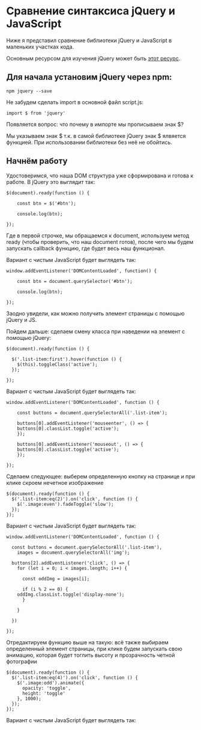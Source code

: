 # Сравнение синтаксиса jQuery и JavaScript

Ниже я представил сравнение библиотеки jQuery и JavaScript в маленьких участках кода.

Основным ресурсом для изучения jQuery может быть [этот ресурс](https://page2page.lohmach.info/index.php5/%D0%97%D0%B0%D0%B3%D0%BB%D0%B0%D0%B2%D0%BD%D0%B0%D1%8F_%D1%81%D1%82%D1%80%D0%B0%D0%BD%D0%B8%D1%86%D0%B0.html).

## Для начала установим jQuery через npm:

`npm jquery --save`

Не забудем сделать import в основной файл script.js:

`import $ from 'jquery'`

Появляется вопрос: что почему в импорте мы прописываем знак $?

Мы указываем знак $ т.к. в самой библиотеке jQuery знак $ ялвяется функцией. При использовании библиотеки без неё не обойтись.

## Начнём работу


Удостоверимся, что наша DOM структура уже сформирована и готова к работе. В jQuery это выглядит так:

	$(document).ready(function () {

		const btn = $('#btn');

		console.log(btn);

	});

Где в первой строчке, мы обращаемся к document, используем метод ready (чтобы проверить, что наш document готов), после чего мы будем запускать callback функцию, где будет весь наш функционал.

Вариант с чистым JavaScript будет выглядеть так: 

	window.addEventListener('DOMContentLoaded', function() {

		const btn = document.querySelector('#btn');

		console.log(btn);

	});
	
Заодно увидели, как можно получить элемент страницы с помощью jQuery и JS.

Пойдем дальше: сделаем смену класса при наведении на элемент с помощью jQuery:

	$(document).ready(function () {

	  $('.list-item:first').hover(function () {
		$(this).toggleClass('active');
	  });

	});
	
Вариант с чистым JavaScript будет выглядеть так: 

	window.addEventListener('DOMContentLoaded', function () {

		const buttons = document.querySelectorAll('.list-item');

		buttons[0].addEventListener('mouseenter', () => {
		buttons[0].classList.toggle('active');
		});

		buttons[0].addEventListener('mouseout', () => {
		buttons[0].classList.toggle('active');
		});

	});

Сделаем следующее: выберем определенную кнопку на странице и при клике скроем нечетное изображение

	$(document).ready(function () {
	  $('.list-item:eq(2)').on('click', function () {
		$('.image:even').fadeToggle('slow');
	  });
	});
	
Вариант с чистым JavaScript будет выглядеть так: 

	window.addEventListener('DOMContentLoaded', function () {

	  const buttons = document.querySelectorAll('.list-item'),
	    images = document.querySelectorAll('img');

	  buttons[2].addEventListener('click', () => {
	    for (let i = 0; i < images.length; i++) {

	      const oddImg = images[i];

	      if (i % 2 == 0) {
		oddImg.classList.toggle('display-none');
	      }

	    }

	  })

	});

Отредактируем функцию выше на такую: всё также выбираем определенный элемент страницы, при клике будем запускать свою анимацию, которая будет тоглить высоту и прозрачность четной фотографии

	$(document).ready(function () {
	  $('.list-item:eq(4)').on('click', function () {
		$('.image:odd').animate({
		  opacity: 'toggle',
		  height: 'toggle'
		}, 1000);
	  });
	});
	
Вариант с чистым JavaScript будет выглядеть так: 
